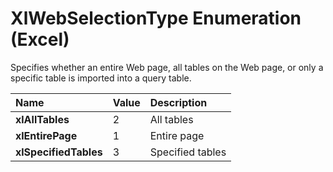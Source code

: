 
# XlWebSelectionType Enumeration (Excel)

Specifies whether an entire Web page, all tables on the Web page, or only a specific table is imported into a query table.



|**Name**|**Value**|**Description**|
|:-----|:-----|:-----|
| **xlAllTables**|2|All tables|
| **xlEntirePage**|1|Entire page|
| **xlSpecifiedTables**|3|Specified tables|
